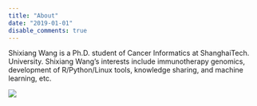 ```yaml
---
title: "About"
date: "2019-01-01"
disable_comments: true
---
```


Shixiang Wang is a Ph.D. student of Cancer Informatics at ShanghaiTech. University. Shixiang Wang’s interests include immunotherapy genomics, development of R/Python/Linux tools, knowledge sharing, and machine learning, etc. 


![](/logo/ORCID.png)

